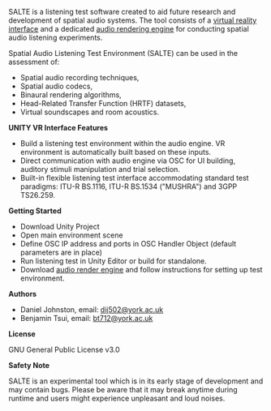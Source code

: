 SALTE is a listening test software created to aid future research and development of spatial audio systems. The tool consists of a [virtual reality interface](https://github.com/AudioLabYork/SALTE-VR-interface)  and a dedicated [audio rendering engine](https://github.com/AudioLabYork/SALTE-audio-renderer) for conducting spatial audio listening experiments.

Spatial Audio Listening Test Environment (SALTE) can be used in the assessment of:

- Spatial audio recording techniques,
- Spatial audio codecs,
- Binaural rendering algorithms,
- Head-Related Transfer Function (HRTF) datasets,
- Virtual soundscapes and room acoustics.

**UNITY VR Interface Features**

- Build a listening test environment within the audio engine. VR environment is automatically built based on these inputs.
- Direct communication with audio engine via OSC for UI building, auditory stimuli manipulation and trial selection.
- Built-in flexible listening test interface accommodating standard test paradigms: ITU-R BS.1116, ITU-R BS.1534 (&quot;MUSHRA&quot;) and 3GPP TS26.259.

**Getting Started**

- Download Unity Project
- Open main environment scene
- Define OSC IP address and ports in OSC Handler Object (default parameters are in place)
- Run listening test in Unity Editor or build for standalone.
- Download [audio render engine](https://github.com/AudioLabYork/SALTE-audio-renderer) and follow instructions for setting up test environment.

**Authors**

- Daniel Johnston, email: [dij502@york.ac.uk](mailto:dij502@york.ac.uk)
- Benjamin Tsui, email: bt712@york.ac.uk

**License**

GNU General Public License v3.0

**Safety Note**

SALTE is an experimental tool which is in its early stage of development and may contain bugs. Please be aware that it may break anytime during runtime and users might experience unpleasant and loud noises.
